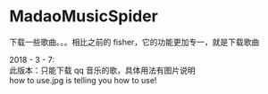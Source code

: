 # MadaoMusicSpider
下载一些歌曲。。。相比之前的 fisher，它的功能更加专一，就是下载歌曲

2018 - 3 - 7:                                                                                                                          
此版本：只能下载 qq 音乐的歌，具体用法有图片说明                                                                                            
how to use.jpg is telling you how to use!                                                                                            
